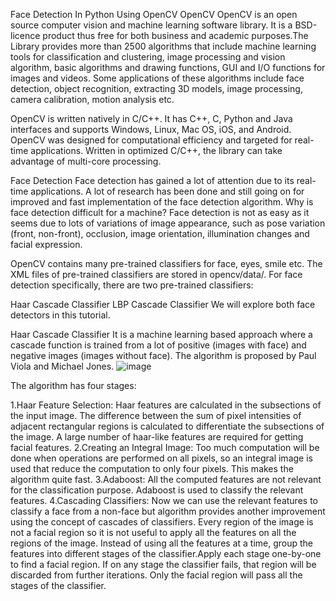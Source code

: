 Face Detection In Python Using OpenCV
OpenCV
OpenCV is an open source computer vision and machine learning software library. It is a BSD-licence product thus free for both business and academic purposes.The Library provides more than 2500 algorithms that include machine learning tools for classification and clustering, image processing and vision algorithm, basic algorithms and drawing functions, GUI and I/O functions for images and videos. Some applications of these algorithms include face detection, object recognition, extracting 3D models, image processing, camera calibration, motion analysis etc.

OpenCV is written natively in C/C++. It has C++, C, Python and Java interfaces and supports Windows, Linux, Mac OS, iOS, and Android. OpenCV was designed for computational efficiency and targeted for real-time applications. Written in optimized C/C++, the library can take advantage of multi-core processing.

Face Detection
Face detection has gained a lot of attention due to its real-time applications. A lot of research has been done and still going on for improved and fast implementation of the face detection algorithm. Why is face detection difficult for a machine? Face detection is not as easy as it seems due to lots of variations of image appearance, such as pose variation (front, non-front), occlusion, image orientation, illumination changes and facial expression.

OpenCV contains many pre-trained classifiers for face, eyes, smile etc. The XML files of pre-trained classifiers are stored in opencv/data/. For face detection specifically, there are two pre-trained classifiers:

Haar Cascade Classifier
LBP Cascade Classifier
We will explore both face detectors in this tutorial.

Haar Cascade Classifier
It is a machine learning based approach where a cascade function is trained from a lot of positive (images with face) and negative images (images without face). The algorithm is proposed by Paul Viola and Michael Jones.
![image](https://github.com/user-attachments/assets/5968c621-8e7a-4ba3-92d4-689bb2d3c94b)



The algorithm has four stages:

1.Haar Feature Selection: Haar features are calculated in the subsections of the input image. The difference between the sum of pixel intensities of adjacent rectangular regions is calculated to differentiate the subsections of the image. A large number of haar-like features are required for getting facial features.
2.Creating an Integral Image: Too much computation will be done when operations are performed on all pixels, so an integral image is used that reduce the computation to only four pixels. This makes the algorithm quite fast.
3.Adaboost: All the computed features are not relevant for the classification purpose. Adaboost is used to classify the relevant features.
4.Cascading Classifiers: Now we can use the relevant features to classify a face from a non-face but algorithm provides another improvement using the concept of cascades of classifiers. Every region of the image is not a facial region so it is not useful to apply all the features on all the regions of the image. Instead of using all the features at a time, group the features into different stages of the classifier.Apply each stage one-by-one to find a facial region. If on any stage the classifier fails, that region will be discarded from further iterations. Only the facial region will pass all the stages of the classifier.

